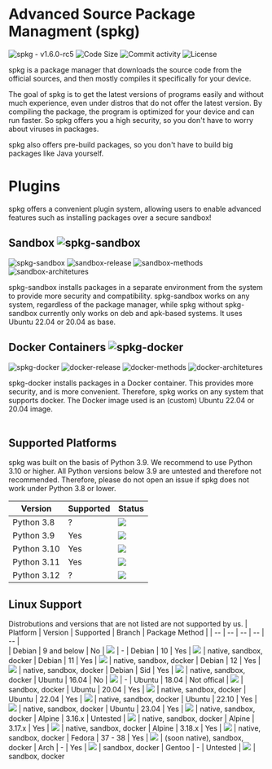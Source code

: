 # **Advanced Source Package Managment (spkg)**
![spkg - v1.6.0-rc5](https://img.shields.io/badge/spkg-1.6.0--rc5-success) 
![Code Size](https://img.shields.io/github/languages/code-size/Juliandev02/spkg)
![Commit activity](https://img.shields.io/github/commit-activity/w/Juliandev02/spkg)
![License](https://img.shields.io/github/license/Juliandev02/spkg)

spkg is a package manager that downloads the source code from the official sources, and then mostly compiles it specifically for your device. 

The goal of spkg is to get the latest versions of programs easily and 
without much experience, even under distros that do not offer the latest version.
By compiling the package, the program is optimized for your device and can run faster.
So spkg offers you a high security, so you don't have to worry about viruses in packages.

spkg also offers pre-build packages, so you don't have to build big packages like Java yourself. 
<br>

# **Plugins**
spkg offers a convenient plugin system, allowing users to enable advanced features such as installing packages over a secure sandbox! 

## **Sandbox  ![spkg-sandbox](https://img.shields.io/badge/spkg--sandbox-important)**

![spkg-sandbox](https://img.shields.io/badge/spkg--sandbox-1.3.0-informational)
![sandbox-release](https://img.shields.io/badge/Release-stable-success)
![sandbox-methods](https://img.shields.io/badge/Methods-bwrap%2C%20chroot-important)
![sandbox-architetures](https://img.shields.io/badge/Architectures-x86__64%2C%20x86%2C%20aarch64-success)

spkg-sandbox installs packages in a separate environment from the system to provide more security and compatibility. spkg-sandbox works on any system, regardless of the package manager, while spkg without spkg-sandbox currently only works on deb and apk-based systems. It uses Ubuntu 22.04 or 20.04 as base. 
<br>

## **Docker Containers  ![spkg-docker](https://img.shields.io/badge/spkg--docker-important)**

![spkg-docker](https://img.shields.io/badge/spkg--docker-0.1.0-informational)
![docker-release](https://img.shields.io/badge/Release-Not%20released-critical)
![docker-methods](https://img.shields.io/badge/Methods-docker%2C%20podman%20(%3F)-important)
![docker-architetures](https://img.shields.io/badge/Architectures-depending%20on%20docker%20image-success)

spkg-docker installs packages in a Docker container. This provides more security, and is more convenient. Therefore, spkg works on any system that supports docker. The Docker image used is an (custom) Ubuntu 22.04 or 20.04 image.
<br><br>

## **Supported Platforms**
spkg was built on the basis of Python 3.9. We recommend to use Python 3.10 or higher. All Python versions below 3.9 are untested and therefore not recommended. Therefore, please do not open an issue if spkg does not work under Python 3.8 or lower. 

| Version       | Supported | Status                                                    |
| --            | --        | --                                                        | 
| Python 3.8    | ?         | ![](https://img.shields.io/badge/-Untested-orange)        |
| Python 3.9    | Yes       | ![](https://img.shields.io/badge/-Tested,_Working-success)|
| Python 3.10   | Yes       | ![](https://img.shields.io/badge/-Tested,_Working-success)|
| Python 3.11   | Yes       | ![](https://img.shields.io/badge/-Tested,_Working-success)|
| Python 3.12   | ?         | ![](https://img.shields.io/badge/-Untested-orange)        |

## **Linux Support**
Distrobutions and versions that are not listed are not supported by us. 
| Platform  | Version       | Supported     | Branch                                                    | Package Method    |
| --        | --            | --            | --                                                        | --                |   
| Debian    | 9 and below   | No            | ![](https://img.shields.io/badge/-End_of_Life-red)        | -
| Debian    | 10            | Yes           | ![](https://img.shields.io/badge/-OldStable-yellowgreen)  | native, sandbox, docker
| Debian    | 11            | Yes           | ![](https://img.shields.io/badge/-Stable-success)         | native, sandbox, docker
| Debian    | 12            | Yes           | ![](https://img.shields.io/badge/-Future-success)  | native, sandbox, docker
| Debian    | Sid           | Yes           | ![](https://img.shields.io/badge/-Unstable-orange)        | native, sandbox, docker
| Ubuntu    | 16.04         | No            | ![](https://img.shields.io/badge/-ESM-orange)             | -
| Ubuntu    | 18.04         | Not offical   | ![](https://img.shields.io/badge/-LTS-yellowgreen)        | sandbox, docker
| Ubuntu    | 20.04         | Yes           | ![](https://img.shields.io/badge/-LTS-green)              | native, sandbox, docker
| Ubuntu    | 22.04         | Yes           | ![](https://img.shields.io/badge/-LTS-success)            | native, sandbox, docker
| Ubuntu    | 22.10         | Yes           | ![](https://img.shields.io/badge/-Old_Stable-green)       | native, sandbox, docker
| Ubuntu    | 23.04         | Yes           | ![](https://img.shields.io/badge/-Stable-success)         | native, sandbox, docker
| Alpine    | 3.16.x        | Untested      | ![](https://img.shields.io/badge/-Stable-green)           | native, sandbox, docker
| Alpine    | 3.17.x        | Yes           | ![](https://img.shields.io/badge/-Stable-green)           | native, sandbox, docker
| Alpine    | 3.18.x        | Yes           | ![](https://img.shields.io/badge/-Stable-success)         | native, sandbox, docker
| Fedora    | 37 - 38       | Yes           | ![](https://img.shields.io/badge/-Stable-success)         | (soon native), sandbox, docker
| Arch      | -             | Yes           | ![](https://img.shields.io/badge/-Bleeding%20Edge-blueviolet) | sandbox, docker
| Gentoo    | -             | Untested      | ![](https://img.shields.io/badge/-RR-informational)       | sandbox, docker
